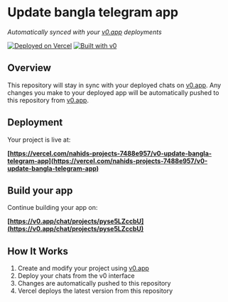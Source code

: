 # Update bangla telegram app

*Automatically synced with your [v0.app](https://v0.app) deployments*

[![Deployed on Vercel](https://img.shields.io/badge/Deployed%20on-Vercel-black?style=for-the-badge&logo=vercel)](https://vercel.com/nahids-projects-7488e957/v0-update-bangla-telegram-app)
[![Built with v0](https://img.shields.io/badge/Built%20with-v0.app-black?style=for-the-badge)](https://v0.app/chat/projects/pyse5LZccbU)

## Overview

This repository will stay in sync with your deployed chats on [v0.app](https://v0.app).
Any changes you make to your deployed app will be automatically pushed to this repository from [v0.app](https://v0.app).

## Deployment

Your project is live at:

**[https://vercel.com/nahids-projects-7488e957/v0-update-bangla-telegram-app](https://vercel.com/nahids-projects-7488e957/v0-update-bangla-telegram-app)**

## Build your app

Continue building your app on:

**[https://v0.app/chat/projects/pyse5LZccbU](https://v0.app/chat/projects/pyse5LZccbU)**

## How It Works

1. Create and modify your project using [v0.app](https://v0.app)
2. Deploy your chats from the v0 interface
3. Changes are automatically pushed to this repository
4. Vercel deploys the latest version from this repository
